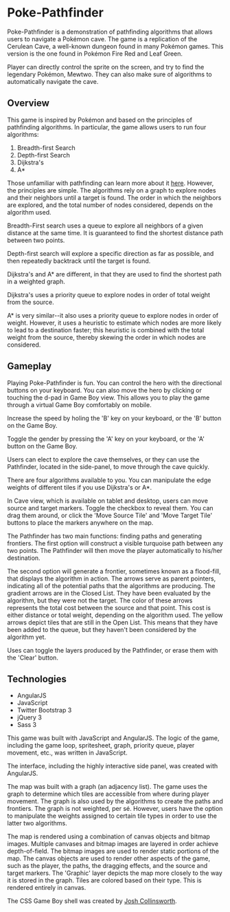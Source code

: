 # Poke-Pathfinder

Poke-Pathfinder is a demonstration of pathfinding algorithms that allows users to navigate a Pokémon cave.
The game is a replication of the Cerulean Cave, a well-known dungeon found in many Pokémon games.
This version is the one found in Pokémon Fire Red and Leaf Green.

Player can directly control the sprite on the screen, and try to find the legendary Pokémon, Mewtwo.
They can also make sure of algorithms to automatically navigate the cave.

## Overview

This game is inspired by Pokémon and based on the principles of pathfinding algorithms. In particular,
the game allows users to run four algorithms:

1. Breadth-first Search
2. Depth-first Search
3. Dijkstra's
4. A*

Those unfamiliar with pathfinding can learn more about it [here][1]. However, the principles are simple.
The algorithms rely on a graph to explore nodes and their neighbors until a target is found. The order in which
the neighbors are explored, and the total number of nodes considered, depends on the algorithm used.

Breadth-First search uses a queue to explore all neighbors of a given distance at the same time. It is guaranteed 
to find the shortest distance path between two points.

Depth-first search will explore a specific direction as far as possible, and then repeatedly backtrack until
the target is found.

Dijkstra's and A* are different, in that they are used to find the shortest path in a weighted graph.

Dijkstra's uses a priority queue to explore nodes in order of total weight from the source.

A* is very similar--it also uses a priority queue to explore nodes in order of weight. However, it
uses a heuristic to estimate which nodes are more likely to lead to a destination faster; this heuristic is combined
with the total weight from the source, thereby skewing the order in which nodes are considered.

## Gameplay

Playing Poke-Pathfinder is fun. You can control the hero with the directional buttons on your keyboard. You can also
move the hero by clicking or touching the d-pad in Game Boy view. This allows you to play the game through a 
virtual Game Boy comfortably on mobile.

Increase the speed by holing the 'B' key on your keyboard, or the 'B' button on the Game Boy.

Toggle the gender by pressing the 'A' key on your keyboard, or the 'A' button on the Game Boy.

Users can elect to explore the cave themselves, or they can use the Pathfinder, located in the side-panel,
to move through the cave quickly.

There are four algorithms available to you. You can manipulate the edge weights of different tiles if you
use Dijkstra's or A*.

In Cave view, which is available on tablet and desktop, users can move source and target markers. Toggle the checkbox
to reveal them. You can drag them around, or click the 'Move Source Tile' and 'Move Target Tile' buttons
to place the markers anywhere on the map. 

The Pathfinder has two main functions: finding paths and generating frontiers. The first option will construct a visible
turquoise path between any two points. The Pathfinder will then move the player automatically to his/her destination.

The second option will generate a frontier, sometimes known as a flood-fill,
that displays the algorithm in action. The arrows serve as parent pointers, indicating all of the potential paths that the
algorithms are producing. The gradient arrows are in the Closed List. They have been evaluated by the algorithm, but they were
not the target. The color of these arrows represents the total cost between the source and that point. This cost is either 
distance  or total weight, depending on the algorithm used. The yellow arrows depict tiles that are 
still in the Open List. This means that they have been added to the queue, but they haven't been considered by the algorithm yet.

Uses can toggle the layers produced by the Pathfinder, or erase them with the 'Clear' button.

## Technologies
+ AngularJS
+ JavaScript
+ Twitter Bootstrap 3
+ jQuery 3
+ Sass 3

This game was built with JavaScript and AngularJS. The logic of the game, including the 
game loop, spritesheet, graph, priority queue, player movement, etc., was written in JavaScript.

The interface, including the highly interactive side panel, was created with AngularJS.

The map was built with a graph (an adjacency list). The game uses the graph to determine which tiles are 
accessible from where during player movement. The graph is also used by the algorithms to create the paths and frontiers.
The graph is not weighted, per sé. However, users have the option to manipulate the weights assigned to certain
tile types in order to use the latter two algorithms.

The map is rendered using a combination of canvas objects and bitmap images. Multiple canvases and bitmap images are 
layered in order achieve depth-of-field. The bitmap images are used to 
render static portions of the map. The canvas objects are used to render other aspects of the game,
such as the player, the paths, the dragging effects, and the source and target markers. The 'Graphic' layer 
depicts the map more closely to the way it is stored in the graph. Tiles are colored based on their type. This is rendered
entirely in canvas. 

The CSS Game Boy shell was created by [Josh Collinsworth][2].

[1]: https://en.wikipedia.org/wiki/Pathfinding
[2]: https://codepen.io/joshuajcollinsworth/
